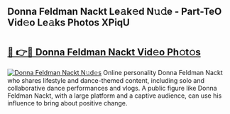 ## Donna Feldman Nackt Le𝚊k𝚎d N𝚞𝚍e - Part-TeO Vid𝚎o Le𝚊ks Photos XPiqU

# <h2><a href="http://fb6kyuc.evod.top/?m=Donna+Feldman+Nackt">🔗 👉🔴 Donna Feldman Nackt Vid𝚎o Ph𝚘t𝚘s</a></h2>

[![Donna Feldman Nackt N𝚞d𝚎s](https://i.imgur.com/8V9OHl7.gif)](http://fb6kyuc.evod.top/?m=Donna+Feldman+Nackt)
Online personality Donna Feldman Nackt who shares lifestyle and dance-themed content, including solo and collaborative dance performances and vlogs. A public figure like Donna Feldman Nackt, with a large platform and a captive audience, can use his influence to bring about positive change. 
